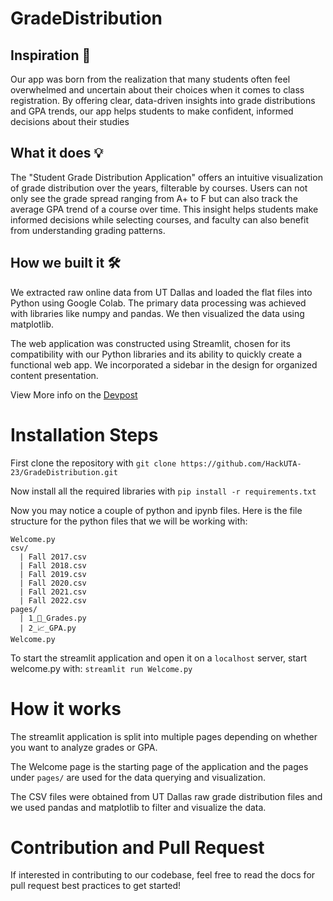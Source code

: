 # GradeDistribution

## Inspiration 🤯
Our app was born from the realization that many students often feel overwhelmed and uncertain about their choices when it comes to class registration. By offering clear, data-driven insights into grade distributions and GPA trends, our app helps students to make confident, informed decisions about their studies

## What it does 💡
The "Student Grade Distribution Application" offers an intuitive visualization of grade distribution over the years, filterable by courses. Users can not only see the grade spread ranging from A+ to F but can also track the average GPA trend of a course over time. This insight helps students make informed decisions while selecting courses, and faculty can also benefit from understanding grading patterns.

## How we built it 🛠️
We extracted raw online data from UT Dallas and loaded the flat files into Python using Google Colab. The primary data processing was achieved with libraries like numpy and pandas. We then visualized the data using matplotlib.

The web application was constructed using Streamlit, chosen for its compatibility with our Python libraries and its ability to quickly create a functional web app. We incorporated a sidebar in the design for organized content presentation.

View More info on the [Devpost](https://devpost.com/software/grade-information?ref_content=my-projects-tab&ref_feature=my_projects)


# Installation Steps
First clone the repository with 
`git clone https://github.com/HackUTA-23/GradeDistribution.git`

Now install all the required libraries with 
`pip install -r requirements.txt`

Now you may notice a couple of python and ipynb files. Here is the file structure for the python files that we will be working with:

```
Welcome.py
csv/
  | Fall 2017.csv
  | Fall 2018.csv
  | Fall 2019.csv
  | Fall 2020.csv
  | Fall 2021.csv
  | Fall 2022.csv
pages/
  | 1_💯_Grades.py
  | 2_📈_GPA.py
Welcome.py
```

To start the streamlit application and open it on a `localhost` server, start welcome.py with:
`streamlit run Welcome.py`

# How it works
The streamlit application is split into multiple pages depending on whether you want to analyze grades or GPA.

The Welcome page is the starting page of the application and the pages under `pages/` are used for the data querying and visualization.

The CSV files were obtained from UT Dallas raw grade distribution files and we used pandas and matplotlib to filter and visualize the data.


# Contribution and Pull Request
If interested in contributing to our codebase, feel free to read the docs for pull request best practices to get started!

